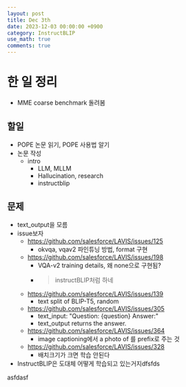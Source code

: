 ```yaml
---
layout: post
title: Dec 3th
date: 2023-12-03 00:00:00 +0900
category: InstructBLIP
use_math: true
comments: true
---
```



# 한 일 정리
- MME coarse benchmark 돌려봄

## 할일 

- POPE 논문 읽기, POPE 사용법 알기
- 논문 작성
  - intro
    - LLM, MLLM
    - Hallucination, research
    - instructblip

## 문제

- text_output을 모름
- issue보자
  - https://github.com/salesforce/LAVIS/issues/125
    - okvqa, vqav2 파인튜닝 방법, format 구현
  - https://github.com/salesforce/LAVIS/issues/198
    - VQA-v2 training details, 왜 none으로 구현됨?
    - > instructBLIP처럼 하네 
  - https://github.com/salesforce/LAVIS/issues/139
    - text split of BLIP-T5, random
  - https://github.com/salesforce/LAVIS/issues/305
    - text_input: "Question: {question} Answer:"
    - text_output returns the answer.
  - https://github.com/salesforce/LAVIS/issues/364
    - image captioning에서 a photo of 를 prefix로 주는 것
  - https://github.com/salesforce/LAVIS/issues/328
    - 배치크기가 크면 학습 안된다
- InstructBLIP은 도대체 어떻게 학습되고 있는거지dfsfds 

asfdasf
